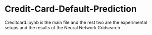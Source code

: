 # Credit-Card-Default-Prediction
Creditcard.ipynb is the main file and the rest two are the experimental setups and the results of the Neural Network Gridsearch
